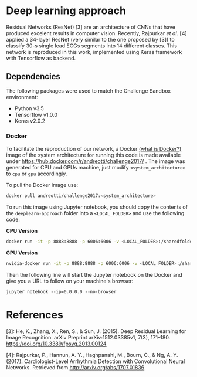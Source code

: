 # Deep learning approach


Residual Networks (ResNet) [3] are an architecture of CNNs that have produced excelent results in computer vision. Recently, Rajpurkar _et al._ [4] applied a 34-layer ResNet (very similar to the one proposed by [3]) to classify 30-s single lead ECGs segments into 14 different classes. This network is reproduced in this work, implemented using Keras framework with Tensorflow as backend.

## Dependencies

The following packages were used to match the Challenge Sandbox environment:

- Python v3.5
- Tensorflow v1.0.0
- Keras v2.0.2

### Docker

To facilitate the reproduction of our network, a Docker [(what is Docker?)](https://www.docker.com/what-docker) image of the system architecture for running this code is made available under https://hub.docker.com/r/andreotti/challenge2017/ . The image was generated for CPU and GPUs machine, just modify `<system_architecture>` to `cpu` or `gpu` accordingly.

To pull the Docker image use:
```bash
docker pull andreotti/challenge2017:<system_architecture>
```
      
To run this image using Jupyter notebook, you should copy the contents of the `deeplearn-approach` folder into a `<LOCAL_FOLDER>` and use the following code:

**CPU Version**
```bash
docker run -it -p 8888:8888 -p 6006:6006 -v <LOCAL_FOLDER>:/sharedfolder andreotti/challenge2017:cpu
```
    
**GPU Version**
```bash
nvidia-docker run -it -p 8888:8888 -p 6006:6006 -v <LOCAL_FOLDER>:/sharedfolder andreotti/challenge2017:gpu
```

Then the following line will start the Jupyter notebook on the Docker and give you a URL to follow on your machine's browser:

    jupyter notebook --ip=0.0.0.0 --no-browser 
    
    
    
# References

[3]: He, K., Zhang, X., Ren, S., & Sun, J. (2015). Deep Residual Learning for Image Recognition. arXiv Preprint arXiv:1512.03385v1, 7(3), 171–180. https://doi.org/10.3389/fpsyg.2013.00124

[4]: Rajpurkar, P., Hannun, A. Y., Haghpanahi, M., Bourn, C., & Ng, A. Y. (2017). Cardiologist-Level Arrhythmia Detection with Convolutional Neural Networks. Retrieved from http://arxiv.org/abs/1707.01836
